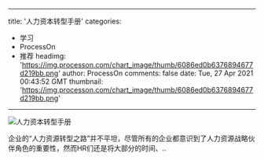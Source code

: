 
---
title: '人力资本转型手册'
categories: 
 - 学习
 - ProcessOn
 - 推荐
headimg: 'https://img.processon.com/chart_image/thumb/6086ed0b6376894677d219bb.png'
author: ProcessOn
comments: false
date: Tue, 27 Apr 2021 00:43:52 GMT
thumbnail: 'https://img.processon.com/chart_image/thumb/6086ed0b6376894677d219bb.png'
---

<div>   
<img class="thumb" alt="人力资本转型手册" src="https://img.processon.com/chart_image/thumb/6086ed0b6376894677d219bb.png" referrerpolicy="no-referrer">
<p>企业的“人力资源转型之路”并不平坦，尽管所有的企业都意识到了人力资源战略伙伴角色的重要性，然而HR们还是将大部分的时间、..</p>  
</div>
            